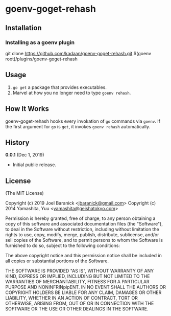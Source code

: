 # goenv-goget-rehash

## Installation

### Installing as a goenv plugin

git clone https://github.com/kadaan/goenv-goget-rehash.git $(goenv root)/plugins/goenv-goget-rehash

## Usage

1. `go get` a package that provides executables.
2. Marvel at how you no longer need to type `goenv rehash`.

## How It Works

goenv-goget-rehash hooks every invokation of `go` commands via `goenv`.
If the first argument for `go` is `get`, it invokes `goenv rehash` automatically.

## History

**0.0.1** (Dec 1, 2019)

* Initial public release.

## License

(The MIT License)

Copyright (c) 2019 Joel Baranick <<jbaranick@gmail.com>>
Copyright (c) 2014 Yamashita, Yuu <<yamashita@geishatokyo.com>>

Permission is hereby granted, free of charge, to any person obtaining
a copy of this software and associated documentation files (the
"Software"), to deal in the Software without restriction, including
without limitation the rights to use, copy, modify, merge, publish,
distribute, sublicense, and/or sell copies of the Software, and to
permit persons to whom the Software is furnished to do so, subject to
the following conditions:

The above copyright notice and this permission notice shall be
included in all copies or substantial portions of the Software.

THE SOFTWARE IS PROVIDED "AS IS", WITHOUT WARRANTY OF ANY KIND,
EXPRESS OR IMPLIED, INCLUDING BUT NOT LIMITED TO THE WARRANTIES OF
MERCHANTABILITY, FITNESS FOR A PARTICULAR PURPOSE AND
NONINFRINpipENT. IN NO EVENT SHALL THE AUTHORS OR COPYRIGHT HOLDERS BE
LIABLE FOR ANY CLAIM, DAMAGES OR OTHER LIABILITY, WHETHER IN AN ACTION
OF CONTRACT, TORT OR OTHERWISE, ARISING FROM, OUT OF OR IN CONNECTION
WITH THE SOFTWARE OR THE USE OR OTHER DEALINGS IN THE SOFTWARE.
